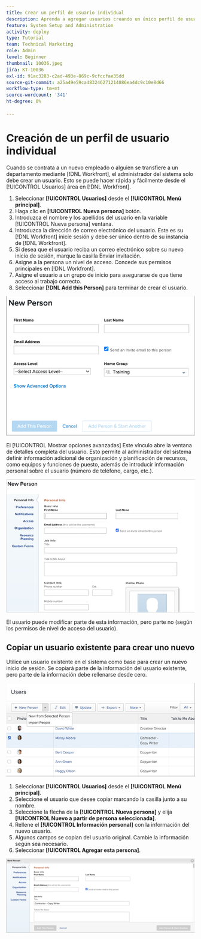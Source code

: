 ```yaml
---
title: Crear un perfil de usuario individual
description: Aprenda a agregar usuarios creando un único perfil de usuario desde cero o copiando un usuario existente.
feature: System Setup and Administration
activity: deploy
type: Tutorial
team: Technical Marketing
role: Admin
level: Beginner
thumbnail: 10036.jpeg
jira: KT-10036
exl-id: 91ac3283-c2ad-493e-869c-9cfccfae35dd
source-git-commit: a25a49e59ca483246271214886ea4dc9c10e8d66
workflow-type: tm+mt
source-wordcount: '341'
ht-degree: 0%

---
```


# Creación de un perfil de usuario individual

Cuando se contrata a un nuevo empleado o alguien se transfiere a un departamento mediante [!DNL Workfront], el administrador del sistema solo debe crear un usuario. Esto se puede hacer rápida y fácilmente desde el [!UICONTROL Usuarios] área en [!DNL Workfront].

1. Seleccionar **[!UICONTROL Usuarios]** desde el **[!UICONTROL Menú principal]**.
1. Haga clic en **[!UICONTROL Nueva persona]** botón.
1. Introduzca el nombre y los apellidos del usuario en la variable [!UICONTROL Nueva persona] ventana.
1. Introduzca la dirección de correo electrónico del usuario. Este es su [!DNL Workfront] inicie sesión y debe ser único dentro de su instancia de [!DNL Workfront].
1. Si desea que el usuario reciba un correo electrónico sobre su nuevo inicio de sesión, marque la casilla Enviar invitación.
1. Asigne a la persona un nivel de acceso. Concede sus permisos principales en [!DNL Workfront].
1. Asigne el usuario a un grupo de inicio para asegurarse de que tiene acceso al trabajo correcto.
1. Seleccionar **[!DNL Add this Person]** para terminar de crear el usuario.

![[!UICONTROL Nueva persona] ventana](assets/admin-fund-adding-users-1.png)

El [!UICONTROL Mostrar opciones avanzadas] Este vínculo abre la ventana de detalles completa del usuario. Esto permite al administrador del sistema definir información adicional de organización y planificación de recursos, como equipos y funciones de puesto, además de introducir información personal sobre el usuario (número de teléfono, cargo, etc.).

![[!UICONTROL Nueva persona] después de hacer clic en [!UICONTROL Mostrar opciones avanzadas]](assets/admin-fund-adding-users-2.png)

El usuario puede modificar parte de esta información, pero parte no (según los permisos de nivel de acceso del usuario).

## Copiar un usuario existente para crear uno nuevo

Utilice un usuario existente en el sistema como base para crear un nuevo inicio de sesión. Se copiará parte de la información del usuario existente, pero parte de la información debe rellenarse desde cero.

![Menú desplegable Nueva persona](assets/admin-fund-adding-users-3.png)

1. Seleccionar **[!UICONTROL Usuarios]** desde el **[!UICONTROL Menú principal]**.
1. Seleccione el usuario que desee copiar marcando la casilla junto a su nombre.
1. Seleccione la flecha de la **[!UICONTROL Nueva persona]** y elija **[!UICONTROL Nuevo a partir de persona seleccionada]**.
1. Rellene el **[!UICONTROL Información personal]** con la información del nuevo usuario.
1. Algunos campos se copian del usuario original. Cambie la información según sea necesario.
1. Seleccionar **[!UICONTROL Agregar esta persona]**.

![[!UICONTROL Nueva persona] ventana](assets/admin-fund-adding-users-4.png)

<!--
Learn more URLs
Add users
-->
